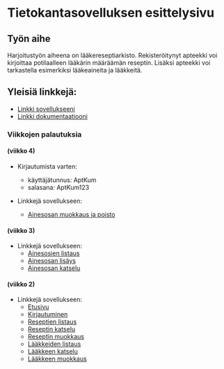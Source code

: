 # Tietokantasovelluksen esittelysivu


## Työn aihe

Harjoitustyön aiheena on lääkereseptiarkisto. Rekisteröitynyt apteekki voi kirjoittaa potilaalleen lääkärin määräämän reseptin. Lisäksi apteekki voi tarkastella esimerkiksi lääkeaineita ja lääkkeitä.

## Yleisiä linkkejä:

* [Linkki sovellukseeni](http://ptalosel.users.cs.helsinki.fi/tsoha2017/etusivu)
* [Linkki dokumentaatiooni](https://github.com/nullkaaryle/Tsoha-Reseptiarkisto/blob/master/doc/dokumentaatio.pdf)

### Viikkojen palautuksia

#### (viikko 4)
* Kirjautumista varten:
  * käyttäjätunnus: AptKum
  * salasana: AptKum123

* Linkkejä sovellukseen:
  * [Ainesosan muokkaus ja poisto](http://ptalosel.users.cs.helsinki.fi/tsoha2017/ainesosat/7)

#### (viikko 3)
* Linkkejä sovellukseen:
  * [Ainesosien listaus](http://ptalosel.users.cs.helsinki.fi/tsoha2017/ainesosat)
  * [Ainesosan lisäys](http://ptalosel.users.cs.helsinki.fi/tsoha2017/ainesosat/uusi)
  * [Ainesosan katselu](http://ptalosel.users.cs.helsinki.fi/tsoha2017/ainesosat/7)

#### (viikko 2)
* Linkkejä sovellukseen:
  * [Etusivu](http://ptalosel.users.cs.helsinki.fi/tsoha2017/etusivu)
  * [Kirjautuminen](http://ptalosel.users.cs.helsinki.fi/tsoha2017/kirjautuminen)
  * [Reseptien listaus](http://ptalosel.users.cs.helsinki.fi/tsoha2017/reseptit)
  * [Reseptin katselu](http://ptalosel.users.cs.helsinki.fi/tsoha2017/reseptit/1)
  * [Reseptin muokkaus](http://ptalosel.users.cs.helsinki.fi/tsoha2017/reseptit/1/muokkaus)
  * [Lääkkeiden listaus](http://ptalosel.users.cs.helsinki.fi/tsoha2017/laakkeet)
  * [Lääkkeen katselu](http://ptalosel.users.cs.helsinki.fi/tsoha2017/laakkeet/1)
  * [Lääkkeen muokkaus](http://ptalosel.users.cs.helsinki.fi/tsoha2017/laakkeet/1/muokkaus)
